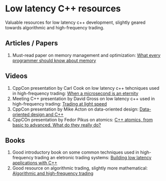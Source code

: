 # Low latency C++ resources
Valuable resources for low latency c++ development, slightly geared towards algorithmic and high-frequency trading.

## Articles / Papers
1. Must-read paper on memory management and optimization: [What every programmer should know about memory](https://people.freebsd.org/~lstewart/articles/cpumemory.pdf)

## Videos
1. CppCon presentation by Carl Cook on low latency c++ tehcniques used in high-frequency trading: [When a microsecond is an eternity](https://www.youtube.com/watch?v=NH1Tta7purM)
2. Meeting C++ presentation by David Gross on low latency c++ used in high-frequency trading: [Trading at light speed](https://www.youtube.com/watch?v=8uAW5FQtcvE)
3. CppCon presentation by Mike Acton on data-oriented design: [Data-oriented design and C++](https://www.youtube.com/watch?v=rX0ItVEVjHc)
4. CppCOn presentation by Fedor Pikus on atomics: [C++ atomics, from basic to advanced. What do they really do?](https://www.youtube.com/watch?v=ZQFzMfHIxng)

## Books
1. Good introductory book on some common techniques used in high-frequency trading an eletronic trading systems: [Building low latency applications with C++](https://www.amazon.co.uk/Building-Low-Latency-Applications-ecosystem/dp/1837639353)
2. Good resource on algorithmic trading, slightly more mathematical: [Algorithmic and high-frequency trading](https://www.amazon.co.uk/Algorithmic-High-Frequency-Trading-Mathematics-Finance/dp/1107091144)
